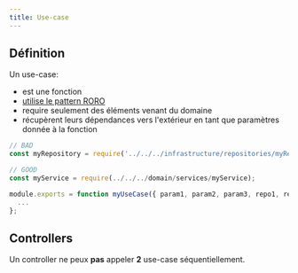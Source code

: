 ```yaml
---
title: Use-case
---
```


## Définition

Un use-case:
 - est une fonction
 - [utilise le pattern RORO](https://medium.freecodecamp.org/elegant-patterns-in-modern-javascript-roro-be01e7669cbd)
 - require seulement des éléments venant du domaine
 - récupèrent leurs dépendances vers l'extérieur en tant que paramètres donnée à la fonction

```javascript
// BAD
const myRepository = require('../../../infrastructure/repositories/myRepository');

// GOOD
const myService = require(../../../domain/services/myService);

module.exports = function myUseCase({ param1, param2, param3, repo1, repo2 }) {
  ...
};
```

## Controllers

Un controller ne peux __pas__ appeler __2__ use-case séquentiellement.

